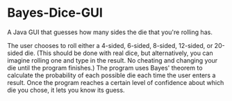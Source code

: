 # Bayes-Dice-GUI
A Java GUI that guesses how many sides the die that you're rolling has.

The user chooses to roll either a 4-sided, 6-sided, 8-sided, 12-sided, or 20-sided die.
(This should be done with real dice, but alternatively, you can imagine rolling one and type in the result.
No cheating and changing your die until the program finishes.)
The program uses Bayes' theorem to calculate the probability of each possible die each time the user enters a result.
Once the program reaches a certain level of confidence about which die you chose, it lets you know its guess.
